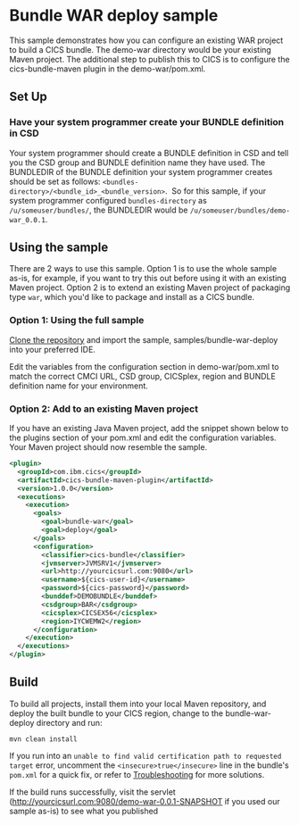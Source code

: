 # Bundle WAR deploy sample
This sample demonstrates how you can configure an existing WAR project to build a CICS bundle.
The demo-war directory would be your existing Maven project. The additional step to publish this to CICS is to configure the cics-bundle-maven plugin in the demo-war/pom.xml.

## Set Up
### Have your system programmer create your BUNDLE definition in CSD
Your system programmer should create a BUNDLE definition in CSD and tell you the CSD group and BUNDLE definition name they have used.
The BUNDLEDIR of the BUNDLE definition your system programmer creates should be set as follows: `<bundles-directory>/<bundle_id>_<bundle_version>`.  So for this sample, if your system programmer configured `bundles-directory` as `/u/someuser/bundles/`, the BUNDLEDIR would be `/u/someuser/bundles/demo-war_0.0.1`.

## Using the sample
There are 2 ways to use this sample. 
Option 1 is to use the whole sample as-is, for example, if you want to try this out before using it with an existing Maven project.
Option 2 is to extend an existing Maven project of packaging type `war`, which you'd like to package and install as a CICS bundle. 

### Option 1: Using the full sample
[Clone the repository](https://github.com/IBM/cics-bundle-maven.git) and import the sample, samples/bundle-war-deploy into your preferred IDE.

Edit the variables from the configuration section in demo-war/pom.xml to match the correct CMCI URL, CSD group, CICSplex, region and BUNDLE definition name for your environment. 

### Option 2: Add to an existing Maven project
If you have an existing Java Maven project, add the snippet shown below to the plugins section of your pom.xml and edit the configuration variables. Your Maven project should now resemble the sample.

```xml
<plugin>
  <groupId>com.ibm.cics</groupId>
  <artifactId>cics-bundle-maven-plugin</artifactId>
  <version>1.0.0</version>
  <executions>
    <execution>
      <goals>
        <goal>bundle-war</goal>
        <goal>deploy</goal>
      </goals>
      <configuration>
        <classifier>cics-bundle</classifier>
        <jvmserver>JVMSRV1</jvmserver>
        <url>http://yourcicsurl.com:9080</url>
        <username>${cics-user-id}</username>
        <password>${cics-password}</password>
        <bunddef>DEMOBUNDLE</bunddef>
        <csdgroup>BAR</csdgroup>
        <cicsplex>CICSEX56</cicsplex>
        <region>IYCWEMW2</region>
      </configuration>
    </execution>
  </executions>
</plugin>
```

## Build

To build all projects, install them into your local Maven repository, and deploy the built bundle to your CICS region, change to the bundle-war-deploy directory and run:

```
mvn clean install
```

If you run into an `unable to find valid certification path to requested target` error, uncomment the `<insecure>true</insecure>` line in the bundle's `pom.xml` for a quick fix, or refer to [Troubleshooting](https://github.com/IBM/cics-bundle-maven#troubleshooting) for more solutions.

If the build runs successfully, visit the servlet (http://yourcicsurl.com:9080/demo-war-0.0.1-SNAPSHOT if you used our sample as-is) to see what you published